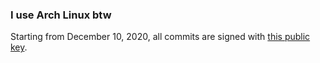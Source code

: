 ### I use Arch Linux btw

Starting from December 10, 2020, all commits are signed with [this public key](public_key.asc).

